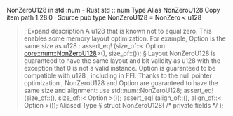 NonZeroU128 in std::num - Rust
std
::
num
Type Alias
NonZeroU128
Copy item path
1.28.0
·
Source
pub type NonZeroU128 =
NonZero
<
u128
>;
Expand description
A
u128
that is known not to equal zero.
This enables some memory layout optimization.
For example,
Option<NonZeroU128>
is the same size as
u128
:
assert_eq!
(size_of::<
Option
<core::num::NonZeroU128>>(), size_of::<u128>());
§
Layout
NonZeroU128
is guaranteed to have the same layout and bit validity as
u128
with the exception that
0
is not a valid instance.
Option<NonZeroU128>
is guaranteed to be compatible with
u128
,
including in FFI.
Thanks to the
null pointer optimization
,
NonZeroU128
and
Option<NonZeroU128>
are guaranteed to have the same size and alignment:
use
std::num::NonZeroU128;
assert_eq!
(size_of::<NonZeroU128>(), size_of::<
Option
<NonZeroU128>>());
assert_eq!
(align_of::<NonZeroU128>(), align_of::<
Option
<NonZeroU128>>());
Aliased Type
§
struct NonZeroU128(
/* private fields */
);